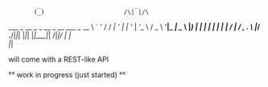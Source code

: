             _                          _    
           (_)                      /\| |/\ 
  ___ _ __  _ _ __  _ __   ___ _ __ \ ` ' / 
 / __| '_ \| | '_ \| '_ \ / _ \ '__|_     _|
 \__ \ |_) | | | | | | | |  __/ |   / , . \ 
 |___/ .__/|_|_| |_|_| |_|\___|_|   \/|_|\/ 
     | |                                    
     |_|                                    

will come with a REST-like API
  
°° work in progress (just started) °°

